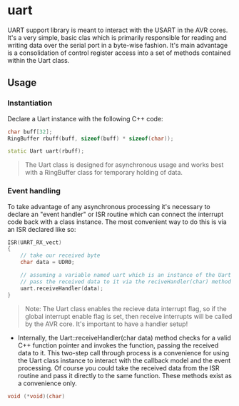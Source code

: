 uart
====
UART support library is meant to interact with the USART in the AVR cores.  It's a very simple, basic clas which is primarily responsible for reading and writing data over the serial port in a byte-wise fashion.  It's main advantage is a consolidation of control register access into a set of methods contained within the Uart class.

## Usage

### Instantiation
Declare a Uart instance with the following C++ code:
```c++
char buff[32];
RingBuffer rbuff(buff, sizeof(buff) * sizeof(char));

static Uart uart(rbuff);
```
> The Uart class is designed for asynchronous usage and works best with a RingBuffer class for temporary holding of data.

### Event handling
To take advantage of any asynchronous processing it's necessary to declare an "event handler" or ISR routine which can connect the interrupt code back with a class instance.  The most convenient way to do this is via an ISR declared like so:
```c++
ISR(UART_RX_vect)
{
    // take our received byte
    char data = UDR0;

    // assuming a variable named uart which is an instance of the Uart class,
    // pass the received data to it via the reciveHandler(char) method
    uart.receiveHandler(data);
}
```
> Note: The Uart class enables the recieve data interrupt flag, so if the global interrupt enable flag is set, then receive interrupts will be called by the AVR core.  It's important to have a handler setup!

* Internally, the Uart::receiveHandler(char data) method checks for a valid C++ function pointer and invokes the function, passing the received data to it.  This two-step call through process is a convenience for using the Uart class instance to interact with the callback model and the event processing.  Of course you could take the received data from the ISR routine and pass it directly to the same function.  These methods exist as a convenience only.
```c++
void (*void)(char)
```
